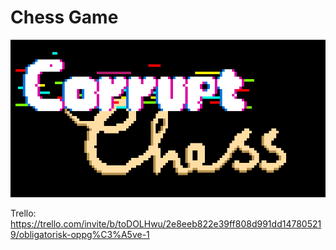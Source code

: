 # Chess Game
![alt text](ReadMeAssets/unknown.png)

Trello:
https://trello.com/invite/b/toDOLHwu/2e8eeb822e39ff808d991dd147805219/obligatorisk-oppg%C3%A5ve-1
